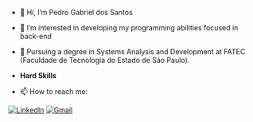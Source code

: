 - 👋 Hi, I’m Pedro Gabriel dos Santos
- 👀 I’m interested in developing my programming abilities focused in back-end
- 🌱 Pursuing a degree in Systems Analysis and Development at FATEC (Faculdade de Tecnologia do Estado de São Paulo).

- **Hard Skills**
  

 
- 📫 How to reach me:

 [![LinkedIn](https://img.shields.io/badge/LinkedIn-0077B5?style=for-the-badge&logo=linkedin&logoColor=white)](https://www.linkedin.com/in/pedro-gabriel-dos-santos-0765532b7/)
 [![Gmail](https://img.shields.io/badge/Gmail-333333?style=for-the-badge&logo=gmail&logoColor=red)](mailto:peedroo.gabriel09@gmail.com)

 
<!---
PeedrooGabriel/PeedrooGabriel is a ✨ special ✨ repository because its `README.md` (this file) appears on your GitHub profile.
You can click the Preview link to take a look at your changes.
--->
